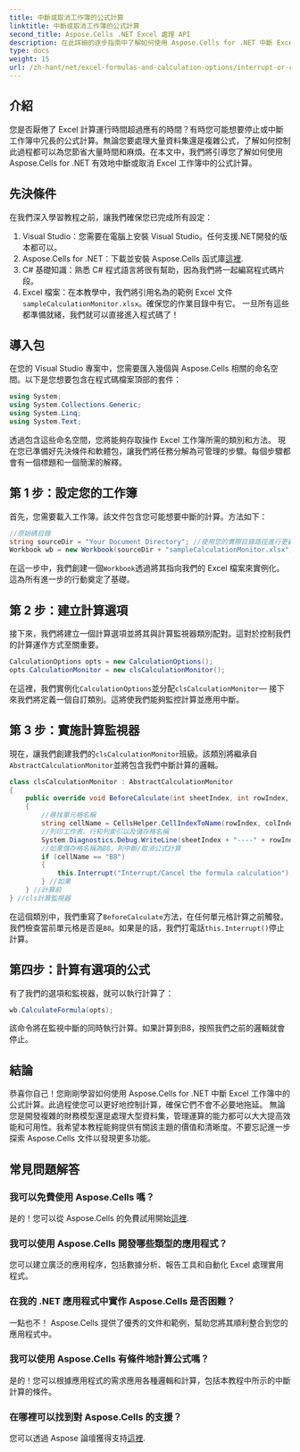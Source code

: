 ```yaml
---
title: 中斷或取消工作簿的公式計算
linktitle: 中斷或取消工作簿的公式計算
second_title: Aspose.Cells .NET Excel 處理 API
description: 在此詳細的逐步指南中了解如何使用 Aspose.Cells for .NET 中斷 Excel 公式計算。
type: docs
weight: 15
url: /zh-hant/net/excel-formulas-and-calculation-options/interrupt-or-cancel-formula-calculation-of-workbook/
---
```

## 介紹
您是否厭倦了 Excel 計算運行時間超過應有的時間？有時您可能想要停止或中斷工作簿中冗長的公式計算。無論您要處理大量資料集還是複雜公式，了解如何控制此過程都可以為您節省大量時間和麻煩。在本文中，我們將引導您了解如何使用 Aspose.Cells for .NET 有效地中斷或取消 Excel 工作簿中的公式計算。 
## 先決條件
在我們深入學習教程之前，讓我們確保您已完成所有設定：
1. Visual Studio：您需要在電腦上安裝 Visual Studio。任何支援.NET開發的版本都可以。
2. Aspose.Cells for .NET：下載並安裝 Aspose.Cells 函式庫[這裡](https://releases.aspose.com/cells/net/).
3. C# 基礎知識：熟悉 C# 程式語言將很有幫助，因為我們將一起編寫程式碼片段。
4. Excel 檔案：在本教學中，我們將引用名為的範例 Excel 文件`sampleCalculationMonitor.xlsx`。確保您的作業目錄中有它。
一旦所有這些都準備就緒，我們就可以直接進入程式碼了！
## 導入包
在您的 Visual Studio 專案中，您需要匯入幾個與 Aspose.Cells 相關的命名空間。以下是您想要包含在程式碼檔案頂部的套件：
```csharp
using System;
using System.Collections.Generic;
using System.Linq;
using System.Text;
```
透過包含這些命名空間，您將能夠存取操作 Excel 工作簿所需的類別和方法。
現在您已準備好先決條件和軟體包，讓我們將任務分解為可管理的步驟。每個步驟都會有一個標題和一個簡潔的解釋。
## 第 1 步：設定您的工作簿
首先，您需要載入工作簿。該文件包含您可能想要中斷的計算。方法如下：
```csharp
//原始碼目錄
string sourceDir = "Your Document Directory"; //使用您的實際目錄路徑進行更新。
Workbook wb = new Workbook(sourceDir + "sampleCalculationMonitor.xlsx");
```
在這一步中，我們創建一個`Workbook`透過將其指向我們的 Excel 檔案來實例化。這為所有進一步的行動奠定了基礎。
## 第 2 步：建立計算選項
接下來，我們將建立一個計算選項並將其與計算監視器類別配對。這對於控制我們的計算運作方式至關重要。
```csharp
CalculationOptions opts = new CalculationOptions();
opts.CalculationMonitor = new clsCalculationMonitor();
```
在這裡，我們實例化`CalculationOptions`並分配`clsCalculationMonitor`— 接下來我們將定義一個自訂類別。這將使我們能夠監控計算並應用中斷。
## 第 3 步：實施計算監視器
現在，讓我們創建我們的`clsCalculationMonitor`班級。該類別將繼承自`AbstractCalculationMonitor`並將包含我們中斷計算的邏輯。
```csharp
class clsCalculationMonitor : AbstractCalculationMonitor
{
    public override void BeforeCalculate(int sheetIndex, int rowIndex, int colIndex)
    {
        //尋找單元格名稱
        string cellName = CellsHelper.CellIndexToName(rowIndex, colIndex);
        //列印工作表、行和列索引以及儲存格名稱
        System.Diagnostics.Debug.WriteLine(sheetIndex + "----" + rowIndex + "----" + colIndex + "----" + cellName);
        //如果儲存格名稱為B8，則中斷/取消公式計算
        if (cellName == "B8")
        {
            this.Interrupt("Interrupt/Cancel the formula calculation");
        } //如果
    } //計算前
} //cls計算監視器
```
在這個類別中，我們重寫了`BeforeCalculate`方法，在任何單元格計算之前觸發。我們檢查當前單元格是否是`B8`。如果是的話，我們打電話`this.Interrupt()`停止計算。
## 第四步：計算有選項的公式
有了我們的選項和監視器，就可以執行計算了：
```csharp
wb.CalculateFormula(opts);
```
該命令將在監視中斷的同時執行計算。如果計算到B8，按照我們之前的邏輯就會停止。
## 結論
恭喜你自己！您剛剛學習如何使用 Aspose.Cells for .NET 中斷 Excel 工作簿中的公式計算。此過程使您可以更好地控制計算，確保它們不會不必要地拖延。 
無論您是開發複雜的財務模型還是處理大型資料集，管理運算的能力都可以大大提高效能和可用性。我希望本教程能夠提供有關該主題的價值和清晰度。不要忘記進一步探索 Aspose.Cells 文件以發現更多功能。
## 常見問題解答
### 我可以免費使用 Aspose.Cells 嗎？
是的！您可以從 Aspose.Cells 的免費試用開始[這裡](https://releases.aspose.com/).
### 我可以使用 Aspose.Cells 開發哪些類型的應用程式？
您可以建立廣泛的應用程序，包括數據分析、報告工具和自動化 Excel 處理實用程式。
### 在我的 .NET 應用程式中實作 Aspose.Cells 是否困難？
一點也不！ Aspose.Cells 提供了優秀的文件和範例，幫助您將其順利整合到您的應用程式中。
### 我可以使用 Aspose.Cells 有條件地計算公式嗎？
是的！您可以根據應用程式的需求應用各種邏輯和計算，包括本教程中所示的中斷計算的條件。
### 在哪裡可以找到對 Aspose.Cells 的支援？
您可以透過 Aspose 論壇獲得支持[這裡](https://forum.aspose.com/c/cells/9).
